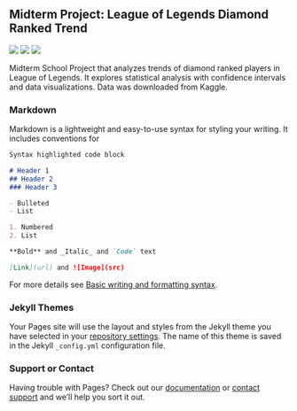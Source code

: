 ## Midterm Project: League of Legends Diamond Ranked Trend

[![](https://img.shields.io/badge/Jupyter-Open_Notebook-EE4C2C?logo=Jupyter)](conrad-cruz.github.io/projects/Midterm-Project.html) [![](https://img.shields.io/badge/Adobe_Reader-View_PDF-EE4C2C?logo=Reader)](conrad-cruz.github.io/projects/Midterm-Assignment.pdf) [![](https://img.shields.io/badge/CSV-View_csv-1ED760?logo=Excel)](conrad-cruz.github.io/projects/high_diamond_ranked_10min.csv)

Midterm School Project that analyzes trends of diamond ranked players in League of Legends. It explores statistical analysis with confidence intervals and data visualizations. Data was downloaded from Kaggle. 

### Markdown

Markdown is a lightweight and easy-to-use syntax for styling your writing. It includes conventions for

```markdown
Syntax highlighted code block

# Header 1
## Header 2
### Header 3

- Bulleted
- List

1. Numbered
2. List

**Bold** and _Italic_ and `Code` text

[Link](url) and ![Image](src)
```

For more details see [Basic writing and formatting syntax](https://docs.github.com/en/github/writing-on-github/getting-started-with-writing-and-formatting-on-github/basic-writing-and-formatting-syntax).

### Jekyll Themes

Your Pages site will use the layout and styles from the Jekyll theme you have selected in your [repository settings](https://github.com/conrad-cruz/conrad-cruz.github.io/settings/pages). The name of this theme is saved in the Jekyll `_config.yml` configuration file.

### Support or Contact

Having trouble with Pages? Check out our [documentation](https://docs.github.com/categories/github-pages-basics/) or [contact support](https://support.github.com/contact) and we’ll help you sort it out.
